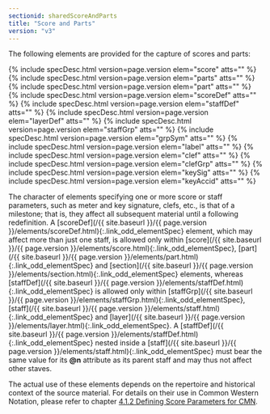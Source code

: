```yaml
---
sectionid: sharedScoreAndParts
title: "Score and Parts"
version: "v3"
---
```




The following elements are provided for the capture of scores and parts:



{% include specDesc.html version=page.version elem="score" atts="" %}
{% include specDesc.html version=page.version elem="parts" atts="" %}
{% include specDesc.html version=page.version elem="part" atts="" %}
{% include specDesc.html version=page.version elem="scoreDef" atts="" %}
{% include specDesc.html version=page.version elem="staffDef" atts="" %}
{% include specDesc.html version=page.version elem="layerDef" atts="" %}
{% include specDesc.html version=page.version elem="staffGrp" atts="" %}
{% include specDesc.html version=page.version elem="grpSym" atts="" %}
{% include specDesc.html version=page.version elem="label" atts="" %}
{% include specDesc.html version=page.version elem="clef" atts="" %}
{% include specDesc.html version=page.version elem="clefGrp" atts="" %}
{% include specDesc.html version=page.version elem="keySig" atts="" %}
{% include specDesc.html version=page.version elem="keyAccid" atts="" %}



 The character of elements specifying one or more score or staff parameters, such
as meter
and key signature, clefs, etc., is that of a milestone; that is, they affect all subsequent
material until a following redefinition. A [scoreDef](/{{ site.baseurl }}/{{ page.version }}/elements/scoreDef.html){:.link_odd_elementSpec} element, which may
affect more than just one staff, is allowed only within [score](/{{ site.baseurl }}/{{ page.version }}/elements/score.html){:.link_odd_elementSpec}, [part](/{{ site.baseurl }}/{{ page.version }}/elements/part.html){:.link_odd_elementSpec} and [section](/{{ site.baseurl }}/{{ page.version }}/elements/section.html){:.link_odd_elementSpec} elements, whereas [staffDef](/{{ site.baseurl }}/{{ page.version }}/elements/staffDef.html){:.link_odd_elementSpec} is allowed only within [staffGrp](/{{ site.baseurl }}/{{ page.version }}/elements/staffGrp.html){:.link_odd_elementSpec}, [staff](/{{ site.baseurl }}/{{ page.version }}/elements/staff.html){:.link_odd_elementSpec} and [layer](/{{ site.baseurl }}/{{ page.version }}/elements/layer.html){:.link_odd_elementSpec}. A [staffDef](/{{ site.baseurl }}/{{ page.version }}/elements/staffDef.html){:.link_odd_elementSpec}
nested inside a [staff](/{{ site.baseurl }}/{{ page.version }}/elements/staff.html){:.link_odd_elementSpec} must bear the same value for its **@n**
attribute as its parent staff and may thus not affect other staves.

The actual use of these elements depends on the repertoire and historical context
of the
source material. For details on their use in Common Western Notation, please refer
to
chapter <a class="link_ptr" title="Defining Score Parameters for CMN" href="/{{ site.baseurl }}/{{ page.version }}/guidelines/cmn.html#cmnDefs">4.1.2 Defining Score Parameters for CMN</a>.

